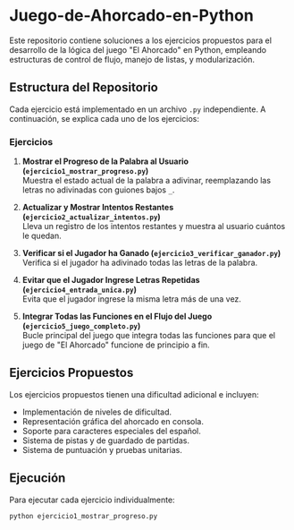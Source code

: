 # Juego-de-Ahorcado-en-Python

Este repositorio contiene soluciones a los ejercicios propuestos para el desarrollo de la lógica del juego "El Ahorcado" en Python, empleando estructuras de control de flujo, manejo de listas, y modularización.

## Estructura del Repositorio

Cada ejercicio está implementado en un archivo `.py` independiente. A continuación, se explica cada uno de los ejercicios:

### Ejercicios

1. **Mostrar el Progreso de la Palabra al Usuario (`ejercicio1_mostrar_progreso.py`)**  
   Muestra el estado actual de la palabra a adivinar, reemplazando las letras no adivinadas con guiones bajos `_`.

2. **Actualizar y Mostrar Intentos Restantes (`ejercicio2_actualizar_intentos.py`)**  
   Lleva un registro de los intentos restantes y muestra al usuario cuántos le quedan.

3. **Verificar si el Jugador ha Ganado (`ejercicio3_verificar_ganador.py`)**  
   Verifica si el jugador ha adivinado todas las letras de la palabra.

4. **Evitar que el Jugador Ingrese Letras Repetidas (`ejercicio4_entrada_unica.py`)**  
   Evita que el jugador ingrese la misma letra más de una vez.

5. **Integrar Todas las Funciones en el Flujo del Juego (`ejercicio5_juego_completo.py`)**  
   Bucle principal del juego que integra todas las funciones para que el juego de "El Ahorcado" funcione de principio a fin.

## Ejercicios Propuestos

Los ejercicios propuestos tienen una dificultad adicional e incluyen:
   - Implementación de niveles de dificultad.
   - Representación gráfica del ahorcado en consola.
   - Soporte para caracteres especiales del español.
   - Sistema de pistas y de guardado de partidas.
   - Sistema de puntuación y pruebas unitarias.

## Ejecución

Para ejecutar cada ejercicio individualmente:

```bash
python ejercicio1_mostrar_progreso.py
